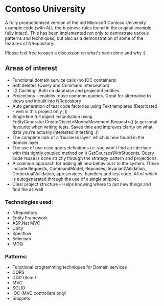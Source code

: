 # Contoso University

A fully productionised version of the old Microsoft Contoso University example code (with ALL the business rules found in the original example fully intact). This has been implemented not only to demostrate various patterns and techniques, but also as a demonstration of some of the features of NRepository.

Please feel free to open a discussion on what's been done and why :)

## Areas of interest
* Functional domain service calls (no IOC containers)
* Soft deletes (Query and Command interception)
* L2 Caching- Both on database and projected entities
* Projections - enables reuse common queries. Great for alternative to views and inbuilt into NRepository
* Auto generation of test code factories using Text templates (Depricated - well in this project only ;))
* Single line full object instantiation using EntityGenerator.CreateObject<MoneyMovement.Request>() (a personal favourite when writing tests. Saves time and improves clarity on what data you're actually interested in testing :))
* The complete lack of a 'business layer' which is now found in the domain layer.
* The use of use case query definitions i.e. you won't find an interface with this tightly coupled method on it GetCoursesWithStudents. Query code reuse is done strictly through the strategy pattern and projections.
* A common approach for adding all new behaviours to the system. These include Requests, CommandModel, Reponses, InvariantValidation, ContextualValidation, app services, handlers  and test code. All of which is autogenerated through the use of a single snippet.
* Clear project structure - Helps knowing where to put new things and find the as well

### Technologies used:
* NRepository
* Entity Framework
* ASP.Net MVC
* Unity
* Specflow
* Selenium
* MOQ

### Patterns:
* Functional programming techniques for Domain services
* CQRS
* DDD (Semi)
* MVC
* SOLID
* IOC (MVC controllers only)
* Snippets
